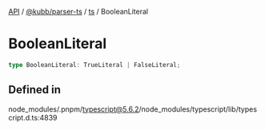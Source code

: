 [API](../../../../../packages.md) / [@kubb/parser-ts](../../../index.md) / [ts](../index.md) / BooleanLiteral

# BooleanLiteral

```ts
type BooleanLiteral: TrueLiteral | FalseLiteral;
```

## Defined in

node\_modules/.pnpm/typescript@5.6.2/node\_modules/typescript/lib/typescript.d.ts:4839
